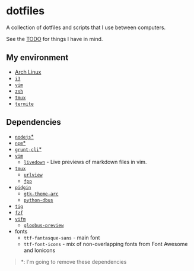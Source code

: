 # dotfiles

A collection of dotfiles and scripts that I use between computers.

See the [TODO](TODO.md) for things I have in mind.


## My environment

- [Arch Linux]( https://www.archlinux.org/ )
- [`i3`]( https://i3wm.org/ )
- [`vim`]( http://www.vim.org/ )
- [`zsh`]( https://wiki.archlinux.org/index.php/zsh )
- [`tmux`]( https://tmux.github.io/ )
- [`termite`]( https://wiki.archlinux.org/index.php/Termite )


## Dependencies

- [`nodejs`*]( https://nodejs.org/ )
- [`npm`*]( https://www.npmjs.com/ )
- [`grunt-cli`*]( http://gruntjs.com/ )
- [`vim`]( http://www.vim.org/ )
	- [`livedown`]( https://github.com/shime/vim-livedown ) - Live previews of markdown files in vim.
- [`tmux`]( https://github.com/tmux/tmux )
	- [`urlview`]( https://github.com/sigpipe/urlview )
	- [`fpp`]( https://github.com/facebook/PathPicker )
- [`pidgin`]( https://pidgin.im/ )
	- [`gtk-theme-arc`]( https://github.com/horst3180/arc-theme )
	- [`python-dbus`]()
- [`tig`]( https://github.com/jonas/tig )
- [`fzf`]( https://github.com/junegunn/fzf )
- [`vifm`]( https://github.com/vifm/vifm )
	- [`gloobus-preview`]( https://launchpad.net/gloobus-preview )
- fonts
	- `ttf-fantasque-sans` - main font
	- `ttf-font-icons` - mix of non-overlapping fonts from Font Awesome and Ionicons

> \*: I'm going to remove these dependencies
